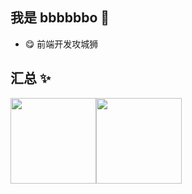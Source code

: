 ## 我是 bbbbbbo 🐷

- 😋 前端开发攻城狮


## 汇总 ✨

<img align="" height="137px" src="https://github-readme-stats.vercel.app/api?username=orime&hide_title=true&hide_border=true&show_icons=true&include_all_commits=true&line_height=21&bg_color=0,EC6C6C,FFD479,FFFC79,73FA79&theme=graywhite&locale=cn" /><img align="" height="137px" src="https://github-readme-stats.vercel.app/api/top-langs/?username=orime&hide_title=true&hide_border=true&layout=compact&bg_color=0,73FA79,73FDFF,D783FF&theme=graywhite&locale=cn" />
